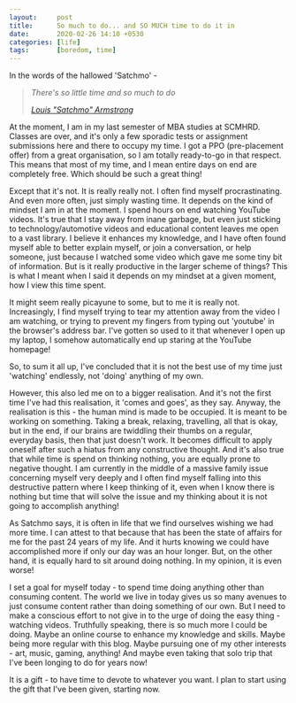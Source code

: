 ```yaml
---
layout: 	post
title: 		So much to do... and SO MUCH time to do it in
date: 		2020-02-26 14:10 +0530
categories: [life]
tags: 		[boredom, time]
---
```


In the words of the hallowed 'Satchmo' -

> <i>There's so little time and so much to do</i>
>
> <cite><a href="https://genius.com/Louis-armstrong-so-little-time-so-much-to-do-lyrics">Louis "Satchmo" Armstrong</a></cite>

At the moment, I am in my last semester of MBA studies at SCMHRD. Classes are over, and it's only a few sporadic tests or assignment submissions here and there to occupy my time. I got a PPO (pre-placement offer) from a great organisation, so I am totally ready-to-go in that respect. This means that most of my time, and I mean entire days on end are completely free. Which should be such a great thing!

Except that it's not. It is really really not. I often find myself procrastinating. And even more often, just simply wasting time. It depends on the kind of mindset I am in at the moment. I spend hours on end watching YouTube videos. It's true that I stay away from inane garbage, but even just sticking to technology/automotive videos and educational content leaves me open to a vast library. I believe it enhances my knowledge, and I have often found myself able to better explain myself, or join a conversation, or help someone, just because I watched some video which gave me some tiny bit of information. But is it really productive in the larger scheme of things? This is what I meant when I said it depends on my mindset at a given moment, how I view this time spent.

It might seem really picayune to some, but to me it is really not. Increasingly, I find myself trying to tear my attention away from the video I am watching, or trying to prevent my fingers from typing out 'youtube' in the browser's address bar. I've gotten so used to it that whenever I open up my laptop, I somehow automatically end up staring at the YouTube homepage!

So, to sum it all up, I've concluded that it is not the best use of my time just 'watching' endlessly, not 'doing' anything of my own.

However, this also led me on to a bigger realisation. And it's not the first time I've had this realisation, it 'comes and goes', as they say. Anyway, the realisation is this - the human mind is made to be occupied. It is meant to be working on something. Taking a break, relaxing, travelling, all that is okay, but in the end, if our brains are twiddling their thumbs on a regular, everyday basis, then that just doesn't work. It becomes difficult to apply oneself after such a hiatus from any constructive thought. And it's also true that while time is spend on thinking nothing, you are equally prone to negative thought. I am currently in the middle of a massive family issue concerning myself very deeply and I often find myself falling into this destructive pattern where I keep thinking of it, even when I know there is nothing but time that will solve the issue and my thinking about it is not going to accomplish anything!

As Satchmo says, it is often in life that we find ourselves wishing we had more time. I can attest to that because that has been the state of affairs for me for the past 24 years of my life. And it hurts knowing we could have accomplished more if only our day was an hour longer. But, on the other hand, it is equally hard to sit around doing nothing. In my opinion, it is even worse!

I set a goal for myself today - to spend time doing anything other than consuming content. The world we live in today gives us so many avenues to just consume content rather than doing something of our own. But I need to make a conscious effort to not give in to the urge of doing the easy thing - watching videos. Truthfully speaking, there is so much more I could be doing. Maybe an online course to enhance my knowledge and skills. Maybe being more regular with this blog. Maybe pursuing one of my other interests - art, music, gaming, anything! And maybe even taking that solo trip that I've been longing to do for years now!

It is a gift - to have time to devote to whatever you want. I plan to start using the gift that I've been given, starting now.
